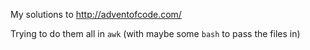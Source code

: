 My solutions to http://adventofcode.com/

Trying to do them all in `awk` (with maybe some `bash` to pass the files in)
